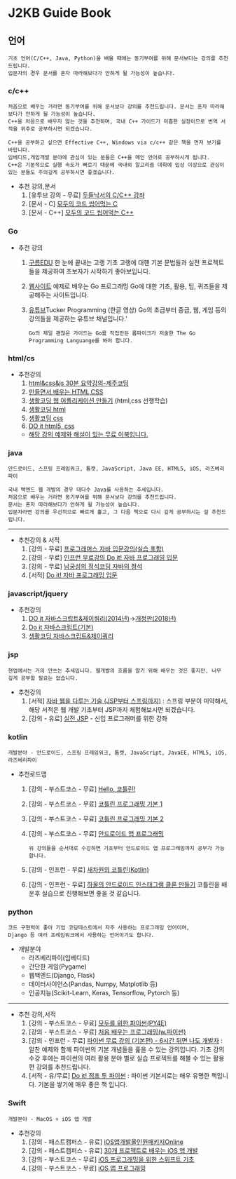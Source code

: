 # J2KB Guide Book

## 언어
    기초 언어(C/C++, Java, Python)을 배울 때에는 동기부여를 위해 문서보다는 강의를 추천드립니다. 
    입문자의 경우 문서를 혼자 따라해보다가 안하게 될 가능성이 높습니다.

### c/c++
    처음으로 배우는 거라면 동기부여를 위해 문서보다 강의를 추천드립니다. 문서는 혼자 따라해보다가 안하게 될 가능성이 높습니다. 
    C++을 처음으로 배우지 않는 것을 추천하며, 국내 C++ 가이드가 미흡한 실정이므로 번역 서적을 위주로 공부하시면 되겠습니다.

    C++을 공부하고 싶으면 Effective C++, Windows via c/c++ 같은 책을 먼저 보기를 바랍니다. 
    임베디드,게임개발 분야에 관심이 있는 분들은 C++을 메인 언어로 공부하시게 됩니다. 
    C++은 기본적으로 실행 속도가 빠르기 때문에 국내외 알고리즘 대회에 입상 이상으로 관심이 있는 분들도 주의깊게 공부하시면 좋겠습니다.

* 추천 강의,문서
  1. [유투브 강의 - 무료] [두들낙서의 C/C++ 강좌](https://www.youtube.com/playlist?list=PLlJhQXcLQBJqywc5dweQ75GBRubzPxhAk) 
  2. [문서 - C] [모두의 코드 씹어먹는 C](https://modoocode.com/231)
  3. [문서 - C++] [모두의 코드 씹어먹는 C++](https://modoocode.com/135)

### Go
* 추천 강의
  1. [구름EDU](https://edu.goorm.io/lecture/2010/%ED%95%9C-%EB%88%88%EC%97%90-%EB%81%9D%EB%82%B4%EB%8A%94-%EA%B3%A0%EB%9E%AD-%EA%B8%B0%EC%B4%88) 한 눈에 끝내는 고랭 기초 고랭에 대핸 기본 문법들과 실전 프로젝트들을 제공하여 초보자가 시작하기 좋아보입니다.
  2. [웹사이트](http://golang.site/) 예제로 배우는 Go 프로그래밍 Go에 대한 기초, 활용, 팁, 퀴즈들을 제공해주는 사이트입니다.
  3. [유튜브](https://www.youtube.com/channel/UCZp_ftx6UB_32VfVmlS3o_A)Tucker Programming (한글 영상) Go의 초급부터 중급, 웹, 게임 등의 강의들을 제공하는 유튜브 채널입니다.'
    
         Go의 제일 괜찮은 가이드는 Go를 직접만든 롭파이크가 저술한 The Go Programming Languange를 봐야 합니다.

### html/cs
* 추천강의
    1. [html&css&js 30분 요약강의-제주코딩](https://www.inflearn.com/course/%EC%A0%9C%EC%A3%BC%EC%BD%94%EB%94%A9-%EC%9B%B9%EA%B0%9C%EB%B0%9C-30%EB%B6%84%EC%9A%94%EC%95%BD)
    2. [만들면서 배우는 HTML,CSS](https://www.inflearn.com/course/html-css-sucademy)
    3. [생활코딩 웹 어플리케이션 만들기](https://www.inflearn.com/course/html-css-sucademy) (html,css 선행학습)
    4. [생활코딩 html](https://opentutorials.org/course/1688)
    5. [생활코딩 css](https://opentutorials.org/module/1892) 
    6. [DO it html5, css](https://www.youtube.com/watch?v=bYgCtRqfi7o&list=PLG7te9eYUi7sxAaXX74J6lqiV8vtStuLr)
    +  [해당 강의 예제와 해설이 있는 무료 이북입니다.](https://www.aladin.co.kr/shop/wproduct.aspx?start=short&ItemId=263601599)

### java
    안드로이드, 스프링 프레임워크, 톰캣, JavaScript, Java EE, HTML5, iOS, 라즈베리 파이
    
    국내 백엔드 웹 개발의 경우 대다수 Java를 사용하는 추세입니다. 
    처음으로 배우는 거라면 동기부여를 위해 문서보다 강의를 추천드립니다. 
    문서는 혼자 따라해보다가 안하게 될 가능성이 높습니다.
    입문자라면 강의를 우선적으로 빠르게 훑고, 그 다음 책으로 다시 깊게 공부하시는 걸 추천드립니다.
  ---
  * 추천강의 & 서적
    1. [강의 - 무료] [프로그래머스 자바 입문강의(실습 포함)](https://programmers.co.kr/learn/courses/5)
    2. [강의 - 무료] [인프런 무료강의 Do it! 자바 프로그래밍 입문](https://www.inflearn.com/course/%EC%9E%90%EB%B0%94-%ED%94%84%EB%A1%9C%EA%B7%B8%EB%9E%98%EB%B0%8D-%EC%9E%85%EB%AC%B8#)
    3. [강의 - 무료] [남궁성의 정석코딩 자바의 정석](https://www.youtube.com/channel/UC1IsspG2U_SYK8tZoRsyvfg)
    4. [서적] [Do it! 자바 프로그래밍 입문](http://www.yes24.com/Product/Goods/63020974)

### javascript/jquery
* 추천강의
    1. [DO it 자바스크립트&제이쿼리(2014년)](https://www.youtube.com/watch?v=ueT-YsHHdOA&list=PLG7te9eYUi7vYkvq88CipZ9mTJ3iQT75H)→[개정판(2018년)](https://www.youtube.com/watch?v=jR2zWjCT2XI&list=PLG7te9eYUi7vnribGociCy0Z-yD9Q8hwT) 
    2. [Do it 자바스크립트(기본)](https://www.youtube.com/watch?v=flLjO1wALMQ&list=PLG7te9eYUi7usDiug4SHCQG_5bZI_yl6_)
    3. [생활코딩 자바스크립트&제이쿼리](https://opentutorials.org/course/48)

### jsp
    현업에서는 거의 안쓰는 추세입니다. 웹개발의 흐름을 알기 위해 배우는 것은 좋지만, 너무 깊게 공부할 필요는 없습니다.
    
* 추천강의
    1. [서적] [자바 웹을 다루는 기술 (JSP부터 스프링까지)](https://www.aladin.co.kr/shop/wproduct.aspx?ItemId=256109531) : 스프링 부분이 미약해서, 해당 서적은 웹 개발 기초부터 JSP까지 체험해보시면 되겠습니다.
    2. [강의 - 유료] [실전 JSP](https://www.inflearn.com/course/%EC%8B%A4%EC%A0%84-jsp_renew) - 신입 프로그래머를 위한 강좌
### kotlin
    개발분야 - 안드로이드, 스프링 프레임워크, 톰캣, JavaScript, JavaEE, HTML5, iOS, 라즈베리파이
    
* 추천로드맵
    1. [강의 - 부스트코스 - 무료] [Hello, 코틀린!](https://www.boostcourse.org/mo001)
    2. [강의 - 부스트코스 - 무료] [코틀린 프로그래밍 기본 1](https://www.boostcourse.org/mo132)
    3. [강의 - 부스트코스 - 무료] [코틀린 프로그래밍 기본 2](https://www.boostcourse.org/mo234)
    4. [강의 - 부스트코스 - 무료] [안드로이드 앱 프로그래밍](https://www.boostcourse.org/mo316)
  
           위 강의들을 순서대로 수강하면 기초부터 안드로이드 앱 프로그래밍까지 공부가 가능합니다.
           
    5. [강의 - 인프런 - 무료] [새차원의 코틀린(Kotlin)](https://www.inflearn.com/course/%EC%BD%94%ED%8B%80%EB%A6%B0-%EA%B0%95%EC%A2%8C-%EC%83%88%EC%B0%A8%EC%9B%90#reviews)
    6. [강의 - 인프런 - 무료] [하울의 안드로이드 인스태그램 클론 만들기](https://www.inflearn.com/course/%EC%9D%B8%EC%8A%A4%ED%83%80%EA%B7%B8%EB%9E%A8%EB%A7%8C%EB%93%A4%EA%B8%B0-%EC%95%88%EB%93%9C%EB%A1%9C%EC%9D%B4%EB%93%9C#) 코틀린을 배운후 실습으로 진행해보면 좋을 것 같습니다.


### python
    코드 구현력이 좋아 기업 코딩테스트에서 자주 사용하는 프로그래밍 언어이며,
    Django 등 여러 프레임워크에서 사용하는 언어이기도 합니다.

* 개발분야
  - 라즈베리파이(임베디드)
  - 간단한 게임(Pygame)
  - 웹백엔드(Django, Flask)
  - 데이터사이언스(Pandas, Numpy, Matplotlib 등)
  - 인공지능(Scikit-Learn, Keras, Tensorflow, Pytorch 등)

---

* 추천 강의,서적
  1. [강의 - 부스트코스 - 무료] [모두를 위한 파이썬(PY4E)](https://www.boostcourse.org/cs122)
  2. [강의 - 부스트코스 - 무료] [처음 배우는 프로그래밍(w.파이썬)](https://www.boostcourse.org/cs114) 
  3. [강의 - 인프런 - 무료] [파이썬 무료 강의 (기본편) - 6시간 뒤면 나도 개발자](https://www.inflearn.com/course/%EB%82%98%EB%8F%84%EC%BD%94%EB%94%A9-%ED%8C%8C%EC%9D%B4%EC%8D%AC-%EA%B8%B0%EB%B3%B8) : 알찬 예제와 함께 파이썬의 기본 개념들을 훑을 수 있는 강의입니다. 기초 강의 수강 후에는 파이썬의 여러 활용 분야 별로 실습 프로젝트를 해볼 수 있는 활용편 강의를 추천드립니다.
  4. [서적 - 유/무료] [Do it! 점프 투 파이썬](https://wikidocs.net/book/1) : 파이썬 기본서로는 매우 유명한 책입니다. 기본을 쌓기에 매우 좋은 책 입니다.

### Swift
    개발분야 - MacOS + iOS 앱 개발

* 추천강의
    1. [강의 - 패스트캠퍼스 - 유료] [iOS앱개발올인원패키지Online](https://www.fastcampus.co.kr/dev_online_iosapp)
    2. [강의 - 패스트캠퍼스 - 유료] [30개 프로젝트로 배우는 iOS 앱 개발](https://fastcampus.co.kr/dev_online_iosappfinal)
    3. [강의 - 부스트코스 - 무료] [iOS 프로그래밍을 위한 스위프트 기초](https://www.boostcourse.org/mo122)
    4. [강의 - 부스트코스 - 무료] [iOS 앱 프로그래밍](https://www.boostcourse.org/mo326)
